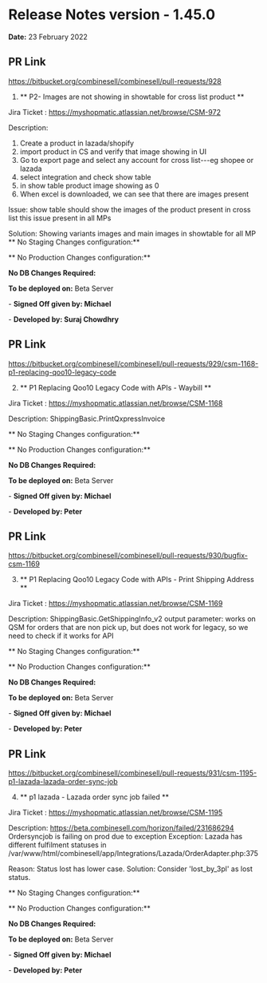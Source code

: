 # Release Notes version - 1.45.0

**Date:** 23 February 2022

## PR Link
https://bitbucket.org/combinesell/combinesell/pull-requests/928

1. ** P2- Images are not showing in showtable for cross list product **

Jira Ticket : https://myshopmatic.atlassian.net/browse/CSM-972

Description:
1. Create a product in lazada/shopify 
2. import product in CS and verify that image showing in UI
3. Go to export page and select any account for cross list---eg shopee or lazada
4. select integration and check show table
5. in show table product image showing as 0
6. When excel is downloaded, we can see that there are images present

Issue: show table should show the images of the product present in cross list
this issue present in all MPs

Solution: Showing variants images and main images in showtable for all MP
** No Staging Changes configuration:**

** No Production Changes configuration:**

**No DB Changes Required:**

**To be deployed on:** Beta Server

\- **Signed Off given by: Michael**

\- **Developed by: Suraj Chowdhry**

## PR Link
https://bitbucket.org/combinesell/combinesell/pull-requests/929/csm-1168-p1-replacing-qoo10-legacy-code

2. ** P1 Replacing Qoo10 Legacy Code with APIs - Waybill **

Jira Ticket : https://myshopmatic.atlassian.net/browse/CSM-1168

Description:
ShippingBasic.PrintQxpressInvoice

** No Staging Changes configuration:**

** No Production Changes configuration:**

**No DB Changes Required:**

**To be deployed on:** Beta Server

\- **Signed Off given by: Michael**

\- **Developed by: Peter**

## PR Link
https://bitbucket.org/combinesell/combinesell/pull-requests/930/bugfix-csm-1169

3. ** P1 Replacing Qoo10 Legacy Code with APIs - Print Shipping Address **

Jira Ticket : https://myshopmatic.atlassian.net/browse/CSM-1169

Description:
ShippingBasic.GetShippingInfo_v2
output parameter: 
works on QSM for orders that are non pick up, but does not work for legacy, so we need to check if it works for API

** No Staging Changes configuration:**

** No Production Changes configuration:**

**No DB Changes Required:**

**To be deployed on:** Beta Server

\- **Signed Off given by: Michael**

\- **Developed by: Peter**

## PR Link
https://bitbucket.org/combinesell/combinesell/pull-requests/931/csm-1195-p1-lazada-lazada-order-sync-job

4. ** p1 lazada - Lazada order sync job failed **

Jira Ticket : https://myshopmatic.atlassian.net/browse/CSM-1195

Description:
https://beta.combinesell.com/horizon/failed/231686294
Ordersyncjob is failing on prod due to exception
Exception: Lazada has different fulfilment statuses in /var/www/html/combinesell/app/Integrations/Lazada/OrderAdapter.php:375

Reason: Status lost has lower case.
Solution: Consider 'lost_by_3pl' as lost status.

** No Staging Changes configuration:**

** No Production Changes configuration:**

**No DB Changes Required:**

**To be deployed on:** Beta Server

\- **Signed Off given by: Michael**

\- **Developed by: Peter**